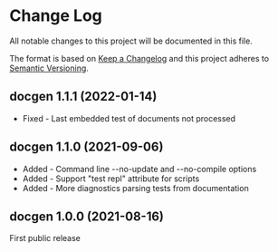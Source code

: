 ﻿<!--
Copyright Glen Knowles 2021 - 2022.
Distributed under the Boost Software License, Version 1.0.
-->

# Change Log

All notable changes to this project will be documented in this file.

The format is based on [Keep a Changelog](http://keepachangelog.com)
and this project adheres to [Semantic Versioning](http://semver.org).

## docgen 1.1.1 (2022-01-14)
- Fixed - Last embedded test of documents not processed

## docgen 1.1.0 (2021-09-06)
- Added - Command line --no-update and --no-compile options
- Added - Support "test repl" attribute for scripts
- Added - More diagnostics parsing tests from documentation

## docgen 1.0.0 (2021-08-16)
First public release
